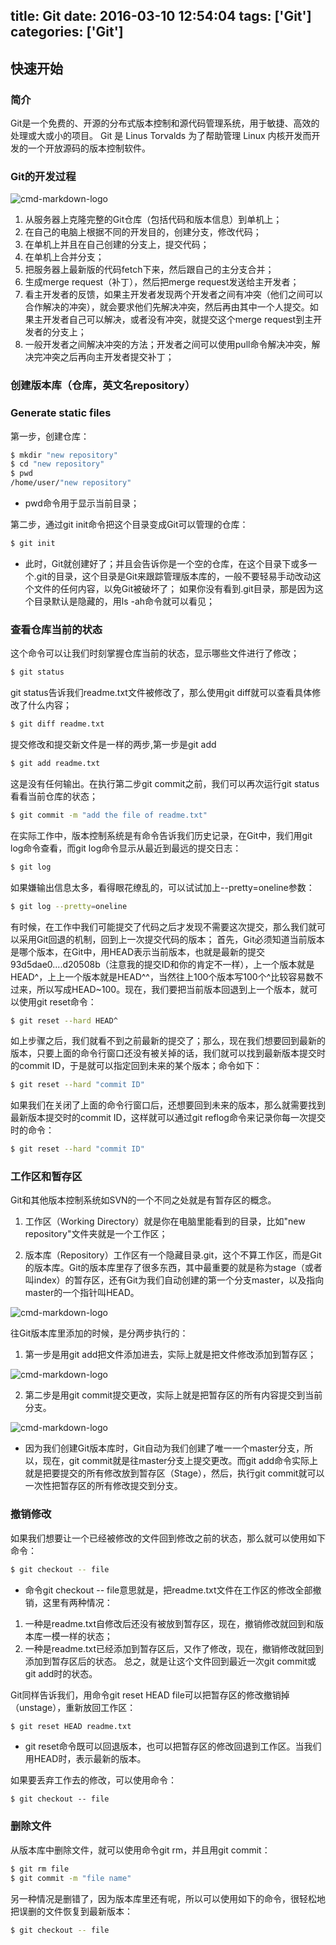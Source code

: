 title: Git
date: 2016-03-10 12:54:04
tags: ['Git']
categories: ['Git']
---

## 快速开始

### 简介
Git是一个免费的、开源的分布式版本控制和源代码管理系统，用于敏捷、高效的处理或大或小的项目。 Git 是 Linus Torvalds 为了帮助管理 Linux 内核开发而开发的一个开放源码的版本控制软件。

### Git的开发过程
![cmd-markdown-logo](http://f.hiphotos.baidu.com/baike/s%3D220/sign=7252eeae9b504fc2a65fb707d5dce7f0/a71ea8d3fd1f4134ca7667d8251f95cad0c85ed6.jpg)

1. 从服务器上克隆完整的Git仓库（包括代码和版本信息）到单机上；
2. 在自己的电脑上根据不同的开发目的，创建分支，修改代码；
3. 在单机上并且在自己创建的分支上，提交代码；
4. 在单机上合并分支；
5. 把服务器上最新版的代码fetch下来，然后跟自己的主分支合并；
6. 生成merge request（补丁），然后把merge request发送给主开发者；
7. 看主开发者的反馈，如果主开发者发现两个开发者之间有冲突（他们之间可以合作解决的冲突），就会要求他们先解决冲突，然后再由其中一个人提交。如果主开发者自己可以解决，或者没有冲突，就提交这个merge request到主开发者的分支上；
8. 一般开发者之间解决冲突的方法；开发者之间可以使用pull命令解决冲突，解决完冲突之后再向主开发者提交补丁；

### 创建版本库（仓库，英文名repository）

### Generate static files
第一步，创建仓库：
``` bash
$ mkdir "new repository"
$ cd "new repository"
$ pwd
/home/user/"new repository"
```
* pwd命令用于显示当前目录；

第二步，通过git init命令把这个目录变成Git可以管理的仓库：
``` bash
$ git init
```

* 此时，Git就创建好了；并且会告诉你是一个空的仓库，在这个目录下或多一个.git的目录，这个目录是Git来跟踪管理版本库的，一般不要轻易手动改动这个文件的任何内容，以免Git被破坏了；
如果你没有看到.git目录，那是因为这个目录默认是隐藏的，用ls -ah命令就可以看见；

### 查看仓库当前的状态

这个命令可以让我们时刻掌握仓库当前的状态，显示哪些文件进行了修改；
```bash
$ git status
```

git status告诉我们readme.txt文件被修改了，那么使用git diff就可以查看具体修改了什么内容；
```bash
$ git diff readme.txt
```

提交修改和提交新文件是一样的两步,第一步是git add
```bash
$ git add readme.txt
```

这是没有任何输出。在执行第二步git  commit之前，我们可以再次运行git status看看当前仓库的状态；
```bash
$ git commit -m "add the file of readme.txt"
```

在实际工作中，版本控制系统是有命令告诉我们历史记录，在Git中，我们用git log命令查看，而git log命令显示从最近到最远的提交日志：
```bash
$ git log
```

如果嫌输出信息太多，看得眼花缭乱的，可以试试加上--pretty=oneline参数：
```bash
$ git log --pretty=oneline
```

有时候，在工作中我们可能提交了代码之后才发现不需要这次提交，那么我们就可以采用Git回退的机制，回到上一次提交代码的版本；
首先，Git必须知道当前版本是哪个版本，在Git中，用HEAD表示当前版本，也就是最新的提交93d5dae0....d20508b（注意我的提交ID和你的肯定不一样），上一个版本就是HEAD^，上上一个版本就是HEAD^^，当然往上100个版本写100个^比较容易数不过来，所以写成HEAD~100。现在，我们要把当前版本回退到上一个版本，就可以使用git reset命令：
```bash
$ git reset --hard HEAD^
```

如上步骤之后，我们就看不到之前最新的提交了；那么，现在我们想要回到最新的版本，只要上面的命令行窗口还没有被关掉的话，我们就可以找到最新版本提交时的commit ID，于是就可以指定回到未来的某个版本；命令如下：
```bash
$ git reset --hard "commit ID"
```

如果我们在关闭了上面的命令行窗口后，还想要回到未来的版本，那么就需要找到最新版本提交时的commit ID，这样就可以通过git reflog命令来记录你每一次提交时的命令：
```bash
$ git reset --hard "commit ID"
```

### 工作区和暂存区
Git和其他版本控制系统如SVN的一个不同之处就是有暂存区的概念。

1. 工作区（Working Directory）就是你在电脑里能看到的目录，比如"new repository"文件夹就是一个工作区；

2. 版本库（Repository）工作区有一个隐藏目录.git，这个不算工作区，而是Git的版本库。Git的版本库里存了很多东西，其中最重要的就是称为stage（或者叫index）的暂存区，还有Git为我们自动创建的第一个分支master，以及指向master的一个指针叫HEAD。

![cmd-markdown-logo](http://www.liaoxuefeng.com/files/attachments/001384907702917346729e9afbf4127b6dfbae9207af016000/0)

往Git版本库里添加的时候，是分两步执行的：
1. 第一步是用git add把文件添加进去，实际上就是把文件修改添加到暂存区；

![cmd-markdown-logo](http://www.liaoxuefeng.com/files/attachments/001384907720458e56751df1c474485b697575073c40ae9000/0)

2. 第二步是用git commit提交更改，实际上就是把暂存区的所有内容提交到当前分支。

![cmd-markdown-logo](http://www.liaoxuefeng.com/files/attachments/0013849077337835a877df2d26742b88dd7f56a6ace3ecf000/0)

* 因为我们创建Git版本库时，Git自动为我们创建了唯一一个master分支，所以，现在，git commit就是往master分支上提交更改。而git add命令实际上就是把要提交的所有修改放到暂存区（Stage），然后，执行git commit就可以一次性把暂存区的所有修改提交到分支。

### 撤销修改
如果我们想要让一个已经被修改的文件回到修改之前的状态，那么就可以使用如下命令：
```bash
$ git checkout -- file
```
* 命令git checkout -- file意思就是，把readme.txt文件在工作区的修改全部撤销，这里有两种情况：
1. 一种是readme.txt自修改后还没有被放到暂存区，现在，撤销修改就回到和版本库一模一样的状态；
2. 一种是readme.txt已经添加到暂存区后，又作了修改，现在，撤销修改就回到添加到暂存区后的状态。
总之，就是让这个文件回到最近一次git commit或git add时的状态。

Git同样告诉我们，用命令git reset HEAD file可以把暂存区的修改撤销掉（unstage），重新放回工作区：
```bash
$ git reset HEAD readme.txt
```
* git reset命令既可以回退版本，也可以把暂存区的修改回退到工作区。当我们用HEAD时，表示最新的版本。

如果要丢弃工作去的修改，可以使用命令：
```bahs
$ git checkout -- file
```

### 删除文件
从版本库中删除文件，就可以使用命令git rm，并且用git commit：
```bash
$ git rm file
$ git commit -m "file name"
```

另一种情况是删错了，因为版本库里还有呢，所以可以使用如下的命令，很轻松地把误删的文件恢复到最新版本：
```bash
$ git checkout -- file
```
